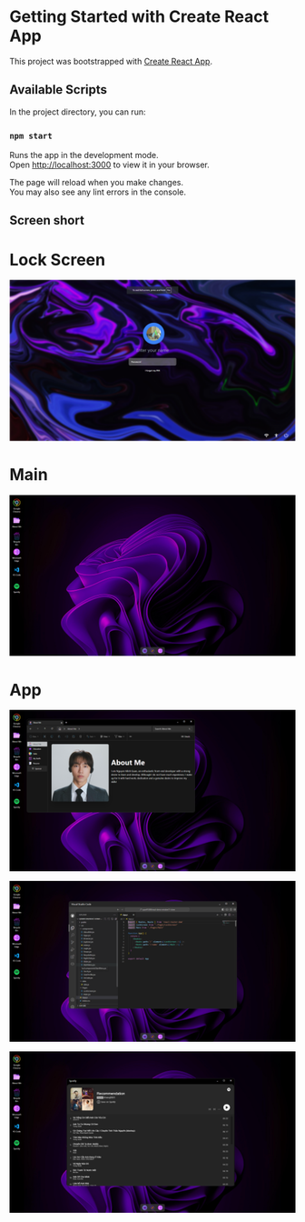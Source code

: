 # Getting Started with Create React App

This project was bootstrapped with [Create React App](https://github.com/facebook/create-react-app).

## Available Scripts

In the project directory, you can run:

### `npm start`

Runs the app in the development mode.\
Open [http://localhost:3000](http://localhost:3000) to view it in your browser.

The page will reload when you make changes.\
You may also see any lint errors in the console.

## Screen short

# Lock Screen

![lockscreen](./public/screenshots/lockscreen.png)

# Main

![main](./public/screenshots/main.png)

# App

![AbouMe](./public/screenshots/aboutme.png)

![VsCode](./public/screenshots/vscode.png)

![Spotify](./public/screenshots/spotify.png)